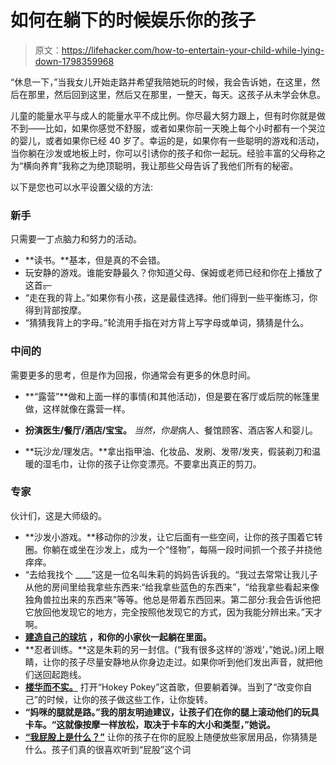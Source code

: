 # 如何在躺下的时候娱乐你的孩子

> 原文：<https://lifehacker.com/how-to-entertain-your-child-while-lying-down-1798359968>

“休息一下，”当我女儿开始走路并希望我陪她玩的时候，我会告诉她，在这里，然后在那里，然后回到这里，然后又在那里，一整天，每天。这孩子从未学会休息。



儿童的能量水平与成人的能量水平不成比例。你尽最大努力跟上，但有时你就是做不到——比如，如果你感觉不舒服，或者如果你前一天晚上每个小时都有一个哭泣的婴儿，或者如果你已经 40 岁了。幸运的是，如果你有一些聪明的游戏和活动，当你躺在沙发或地板上时，你可以引诱你的孩子和你一起玩。经验丰富的父母称之为“横向养育”我称之为绝顶聪明，我让那些父母告诉了我他们所有的秘密。

以下是您也可以水平设置父级的方法:

### 新手

只需要一丁点脑力和努力的活动。

*   **读书。**基本，但是真的不会错。
*   玩安静的游戏。谁能安静最久？你知道父母、保姆或老师已经和你在上播放了这首~~。~~
*   “走在我的背上。”如果你有小孩，这是最佳选择。他们得到一些平衡练习，你得到背部按摩。
*   “猜猜我背上的字母。”轮流用手指在对方背上写字母或单词，猜猜是什么。

### 中间的

需要更多的思考，但是作为回报，你通常会有更多的休息时间。

*   **“露营”**做和上面一样的事情(和其他活动)，但是要在客厅或后院的帐篷里做，这样就像在露营一样。

*   **扮演医生/餐厅/酒店/宝宝。** *当然，你是*病人、餐馆顾客、酒店客人和婴儿。
*   **玩沙龙/理发店。**拿出指甲油、化妆品、发刷、发带/发夹，假装剃刀和温暖的湿毛巾，让你的孩子让你变漂亮。不要拿出真正的剪刀。

### 专家

伙计们，这是大师级的。

*   **沙发小游戏。**移动你的沙发，让它后面有一些空间，让你的孩子围着它转圈。你躺在或坐在沙发上，成为一个“怪物”，每隔一段时间抓一个孩子并挠他痒痒。
*   “去给我找个 ____”这是一位名叫朱莉的妈妈告诉我的。“我过去常常让我儿子从他的房间里给我拿些东西来:“给我拿些蓝色的东西来”，“给我拿些看起来像独角兽拉出来的东西来”等等。他总是带着东西回来。第二部分:我会告诉他把它放回他发现它的地方，完全按照他发现它的方式，因为我能分辨出来。”天才啊。
*   [**建造自己的球坑**](http://offspring.lifehacker.com/build-your-own-ball-pit-germaphobes-1796861405) **，和你的小家伙一起躺在里面。**
*   **忍者训练。**这是朱莉的另一封信。(“我有很多这样的‘游戏’，”她说。)闭上眼睛，让你的孩子尽量安静地从你身边走过。如果你听到他们发出声音，就把他们送回起跑线。
*   [**楼华而不实。**](https://www.babble.com/crafts-activities/fun-toddler-games-that-let-you-relax/) 打开“Hokey Pokey”这首歌，但要躺着弹。当到了“改变你自己”的时候，让你的孩子做这些工作，让你旋转。
*   **“妈咪的腿就是路。”我的朋友明迪建议，让孩子们在你的腿上滚动他们的玩具卡车。“这就像按摩一样放松，取决于卡车的大小和类型，”她说。**
*   [**“我屁股上是什么？”**](https://www.babble.com/crafts-activities/fun-toddler-games-that-let-you-relax/) 让你的孩子在你的屁股上随便放些家居用品，你猜猜是什么。孩子们真的很喜欢听到“屁股”这个词